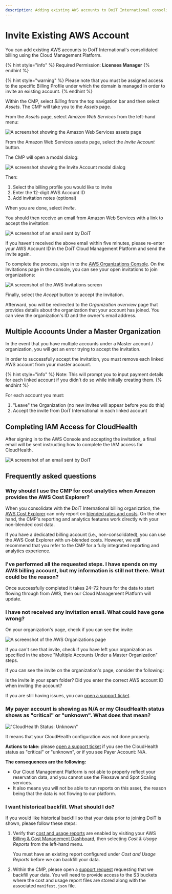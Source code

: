 ```yaml
---
description: Adding existing AWS accounts to DoiT International consolidated billing
---
```


# Invite Existing AWS Account

You can add existing AWS accounts to DoiT International's consolidated billing using the Cloud Management Platform.

{% hint style="info" %}
Required Permission: **Licenses Manager**
{% endhint %}

{% hint style="warning" %}
Please note that you must be assigned access to the specific Billing Profile under which the domain is managed in order to invite an existing account.
{% endhint %}

Within the CMP, select _Billing_ from the top navigation bar and then select _Assets_. The CMP will take you to the _Assets_ page.

From the _Assets_ page, select _Amazon Web Services_ from the left-hand menu:

![A screenshot showing the Amazon Web Services assets page](../.gitbook/assets/cmp-assets-aws.png)

From the Amazon Web Services assets page, select the _Invite Account_ button.

The CMP will open a modal dialog:

![A screenshot showing the _Invite Account_ modal dialog](../.gitbook/assets/cmp-assets-aws-invite-account-modal.png)

Then:

1. Select the billing profile you would like to invite
2. Enter the 12-digit AWS Account ID
3. Add invitation notes (optional)

When you are done, select _Invite_.

You should then receive an email from Amazon Web Services with a link to accept the invitation:

![A screenshot of an email sent by DoiT](../.gitbook/assets/email-invite-existing-3.png)

If you haven't received the above email within five minutes, please re-enter your AWS Account ID in the DoiT Cloud Management Platform and send the invite again.

To complete the process, sign in to the [AWS Organizations Console](https://console.aws.amazon.com/organizations/). On the Invitations page in the console, you can see your open invitations to join organizations:

![A screenshot of the AWS _Invitations_ screen](../.gitbook/assets/aws-invite-4.png)

Finally, select the _Accept_ button to accept the invitation.

Afterward, you will be redirected to the _Organization overview_ page that provides details about the organization that your account has joined. You can view the organization's ID and the owner's email address.

## Multiple Accounts Under a Master Organization

In the event that you have multiple accounts under a Master account / organization, you will get an error trying to accept the invitation.

In order to successfully accept the invitation, you must remove each linked AWS account from your master account.

{% hint style="info" %}
Note: This will prompt you to input payment details for each linked account if you didn't do so while initially creating them.
{% endhint %}

For each account you must:

1. "Leave" the Organization (no new invites will appear before you do this)
2. Accept the invite from DoiT International in each linked account

## Completing IAM Access for CloudHealth

After signing in to the AWS Console and accepting the invitation, a final email will be sent instructing how to complete the IAM access for CloudHealth.

![A screenshot of an email sent by DoiT](../.gitbook/assets/email-invite-5.png)

## Frequently asked questions

### Why should I use the CMP for cost analytics when Amazon provides the AWS Cost Explorer?

When you consolidate with the DoiT International billing organization, the [AWS Cost Explorer](https://aws.amazon.com/aws-cost-management/aws-cost-explorer/) can only report on [blended rates and costs](https://docs.aws.amazon.com/awsaccountbilling/latest/aboutv2/con-bill-blended-rates.html#Blended_CB). On the other hand, the CMP's reporting and analytics features work directly with your non-blended cost data.

If you have a dedicated billing account (i.e., non-consolidated), you can use the AWS Cost Explorer with un-blended costs. However, we still recommend that you refer to the CMP for a fully integrated reporting and analytics experience.

### I've performed all the requested steps. I have spends on my AWS billing account, but my information is still not there. What could be the reason?

Once successfully completed it takes 24&ndash;72 hours for the data to start flowing through from AWS, then our Cloud Management Platform will update.

### I have not received any invitation email. What could have gone wrong?

On your organization's page, check if you can see the invite:

![A screenshot of the _AWS Organizations_ page](../.gitbook/assets/aws-invite-6.png)

If you can't see that invite, check if you have left your organization as specified in the above "Multiple Accounts Under a Master Organization" steps.

If you can see the invite on the organization's page, consider the following:

Is the invite in your spam folder? Did you enter the correct AWS account ID when inviting the account?

If you are still having issues, you can [open a support ticket](https://hello.doit-intl.com/support).

### My payer account is showing as N/A or my CloudHealth status shows as "critical" or "unknown". What does that mean?

!["CloudHealth Status: Unknown"](../.gitbook/assets/cmp-cloudhealth-status-unknown.png)

It means that your CloudHealth configuration was not done properly.

**Actions to take:** please [open a support ticket](https://hello.doit-intl.com/support) if you see the CloudHealth status as "critical" or "unknown", or if you see Payer Account: N/A.

**The consequences are the following:**

- Our Cloud Management Platform is not able to properly reflect your reservation data, and you cannot use the Flexsave and Spot Scaling services.
- It also means you will not be able to run reports on this asset, the reason being that the data is not flowing to our platform.

### I want historical backfill. What should I do?

If you would like historical backfill so that your data prior to joining DoiT is shown, please follow these steps:

1. Verify that [cost and usage reports](https://docs.aws.amazon.com/cur/latest/userguide/cur-create.html) are enabled by visiting your AWS [Billing & Cost Management Dashboard](https://console.aws.amazon.com/billing/home#/), then selecting _Cost & Usage Reports_ from the left-hand menu.

   You must have an existing report configured under _Cost and Usage Reports_ before we can backfill your data.

2. Within the CMP, please open a [support request](../services/consulting-support/README.md) requesting that we backfill your data. You will need to provide access to the S3 buckets where the cost and usage report files are stored along with the associated `manifest.json` file.
